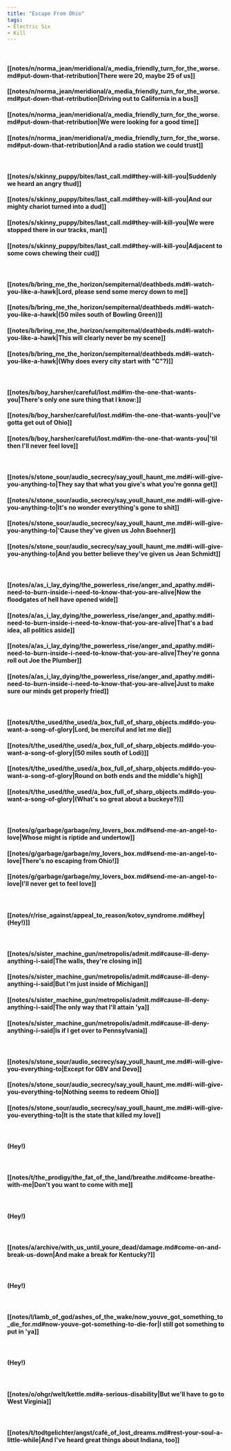 ```yaml
---
title: "Escape From Ohio"
tags:
- Electric Six
- Kill
---
```

&nbsp;
#### [[notes/n/norma_jean/meridional/a_media_friendly_turn_for_the_worse.md#put-down-that-retribution|There were 20, maybe 25 of us]]
#### [[notes/n/norma_jean/meridional/a_media_friendly_turn_for_the_worse.md#put-down-that-retribution|Driving out to California in a bus]]
#### [[notes/n/norma_jean/meridional/a_media_friendly_turn_for_the_worse.md#put-down-that-retribution|We were looking for a good time]]
#### [[notes/n/norma_jean/meridional/a_media_friendly_turn_for_the_worse.md#put-down-that-retribution|And a radio station we could trust]]
&nbsp;
#### [[notes/s/skinny_puppy/bites/last_call.md#they-will-kill-you|Suddenly we heard an angry thud]]
#### [[notes/s/skinny_puppy/bites/last_call.md#they-will-kill-you|And our mighty chariot turned into a dud]]
#### [[notes/s/skinny_puppy/bites/last_call.md#they-will-kill-you|We were stopped there in our tracks, man]]
#### [[notes/s/skinny_puppy/bites/last_call.md#they-will-kill-you|Adjacent to some cows chewing their cud]]
&nbsp;
#### [[notes/b/bring_me_the_horizon/sempiternal/deathbeds.md#i-watch-you-like-a-hawk|Lord, please send some mercy down to me]]
#### [[notes/b/bring_me_the_horizon/sempiternal/deathbeds.md#i-watch-you-like-a-hawk|(50 miles south of Bowling Green)]]
#### [[notes/b/bring_me_the_horizon/sempiternal/deathbeds.md#i-watch-you-like-a-hawk|This will clearly never be my scene]]
#### [[notes/b/bring_me_the_horizon/sempiternal/deathbeds.md#i-watch-you-like-a-hawk|(Why does every city start with "C"?)]]
&nbsp;
#### [[notes/b/boy_harsher/careful/lost.md#im-the-one-that-wants-you|There's only one sure thing that I know:]]
#### [[notes/b/boy_harsher/careful/lost.md#im-the-one-that-wants-you|I've gotta get out of Ohio]]
#### [[notes/b/boy_harsher/careful/lost.md#im-the-one-that-wants-you|'til then I'll never feel love]]
&nbsp;
#### [[notes/s/stone_sour/audio_secrecy/say_youll_haunt_me.md#i-will-give-you-anything-to|They say that what you give's what you're gonna get]]
#### [[notes/s/stone_sour/audio_secrecy/say_youll_haunt_me.md#i-will-give-you-anything-to|It's no wonder everything's gone to shit]]
#### [[notes/s/stone_sour/audio_secrecy/say_youll_haunt_me.md#i-will-give-you-anything-to|'Cause they've given us John Boehner]]
#### [[notes/s/stone_sour/audio_secrecy/say_youll_haunt_me.md#i-will-give-you-anything-to|And you better believe they've given us Jean Schmidt]]
&nbsp;
#### [[notes/a/as_i_lay_dying/the_powerless_rise/anger_and_apathy.md#i-need-to-burn-inside-i-need-to-know-that-you-are-alive|Now the floodgates of hell have opened wide]]
#### [[notes/a/as_i_lay_dying/the_powerless_rise/anger_and_apathy.md#i-need-to-burn-inside-i-need-to-know-that-you-are-alive|That's a bad idea, all politics aside]]
#### [[notes/a/as_i_lay_dying/the_powerless_rise/anger_and_apathy.md#i-need-to-burn-inside-i-need-to-know-that-you-are-alive|They're gonna roll out Joe the Plumber]]
#### [[notes/a/as_i_lay_dying/the_powerless_rise/anger_and_apathy.md#i-need-to-burn-inside-i-need-to-know-that-you-are-alive|Just to make sure our minds get properly fried]]
&nbsp;
#### [[notes/t/the_used/the_used/a_box_full_of_sharp_objects.md#do-you-want-a-song-of-glory|Lord, be merciful and let me die]]
#### [[notes/t/the_used/the_used/a_box_full_of_sharp_objects.md#do-you-want-a-song-of-glory|(50 miles south of Lodi)]]
#### [[notes/t/the_used/the_used/a_box_full_of_sharp_objects.md#do-you-want-a-song-of-glory|Round on both ends and the middle's high]]
#### [[notes/t/the_used/the_used/a_box_full_of_sharp_objects.md#do-you-want-a-song-of-glory|(What's so great about a buckeye?)]]
&nbsp;
#### [[notes/g/garbage/garbage/my_lovers_box.md#send-me-an-angel-to-love|Whose might is riptide and undertow]]
#### [[notes/g/garbage/garbage/my_lovers_box.md#send-me-an-angel-to-love|There's no escaping from Ohio!]]
#### [[notes/g/garbage/garbage/my_lovers_box.md#send-me-an-angel-to-love|I'll never get to feel love]]
&nbsp;
#### [[notes/r/rise_against/appeal_to_reason/kotov_syndrome.md#hey|(Hey!)]]
&nbsp;
#### [[notes/s/sister_machine_gun/metropolis/admit.md#cause-ill-deny-anything-i-said|The walls, they're closing in]]
#### [[notes/s/sister_machine_gun/metropolis/admit.md#cause-ill-deny-anything-i-said|But I'm just inside of Michigan]]
#### [[notes/s/sister_machine_gun/metropolis/admit.md#cause-ill-deny-anything-i-said|The only way that I'll attain 'ya]]
#### [[notes/s/sister_machine_gun/metropolis/admit.md#cause-ill-deny-anything-i-said|Is if I get over to Pennsylvania]]
&nbsp;
#### [[notes/s/stone_sour/audio_secrecy/say_youll_haunt_me.md#i-will-give-you-everything-to|Except for GBV and Devo]]
#### [[notes/s/stone_sour/audio_secrecy/say_youll_haunt_me.md#i-will-give-you-everything-to|Nothing seems to redeem Ohio]]
#### [[notes/s/stone_sour/audio_secrecy/say_youll_haunt_me.md#i-will-give-you-everything-to|It is the state that killed my love]]
&nbsp;
#### (Hey!)
&nbsp;
#### [[notes/t/the_prodigy/the_fat_of_the_land/breathe.md#come-breathe-with-me|Don't you want to come with me]]
&nbsp;
#### (Hey!)
&nbsp;
#### [[notes/a/archive/with_us_until_youre_dead/damage.md#come-on-and-break-us-down|And make a break for Kentucky?]]
&nbsp;
#### (Hey!)
&nbsp;
#### [[notes/l/lamb_of_god/ashes_of_the_wake/now_youve_got_something_to_die_for.md#now-youve-got-something-to-die-for|I still got something to put in 'ya]]
&nbsp;
#### (Hey!)
&nbsp;
#### [[notes/o/ohgr/welt/kettle.md#a-serious-disability|But we'll have to go to West Virginia]]
&nbsp;
#### [[notes/t/todtgelichter/angst/café_of_lost_dreams.md#rest-your-soul-a-little-while|And I've heard great things about Indiana, too]]
